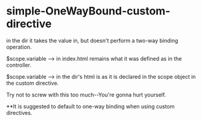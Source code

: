 # simple-OneWayBound-custom-directive

in the dir it takes the value in, but doesn't perform a two-way binding operation.

$scope.variable --> in index.html remains what it was defined as in the controller.

$scope.variable --> in the dir's html is as it is declared in the scope object in the custom directive.

Try not to screw with this too much--You're gonna hurt yourself.

**It is suggested to default to one-way binding when using custom directives.
